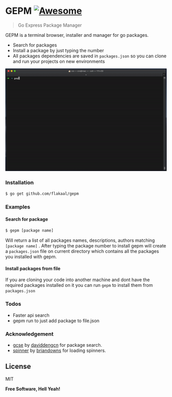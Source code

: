 # GEPM [![Awesome](https://camo.githubusercontent.com/c9addde68ccb46540ce442b838a6a1617a5d7050/68747470733a2f2f696d672e736869656c64732e696f2f62616467652f636f7665726167652d38302532352d79656c6c6f77677265656e2e7376673f6d61784167653d32353932303030)](https://github.com/flakaal/gepm)
> Go Express Package Manager


GEPM is a terminal browser, installer and manager for go packages.

  - Search for packages
  - Install a package by just typing the number
  - All packages dependencies are saved in ```packages.json``` so you can clone and run your projects on new environments

<p align="center">
  <img src="preview.gif"/>
</p>


### Installation

```sh
$ go get github.com/flakaal/gepm
```

### Examples

#### Search for package

```bash
$ gepm [package name]
```

Will return a list of all packages names, descriptions, authors matching ```[package name]``` . After typing the package number to install gepm will create a ```packages.json``` file on current directory which contains all the packages you installed with gepm.

#### Install packages from file
If you are cloning your code into another machine and dont have the required packages installed on it you can run ```gepm``` to install them from ```packages.json```

### Todos

 - Faster api search
 - gepm run to just add package to file.json

### Acknowledgement
 - <a href="https://github.com/daviddengcn/gcse">gcse</a> by <a href="https://github.com/daviddengcn">daviddengcn</a> for package search.
 - <a href="https://github.com/briandowns/spinner">spinner</a> by <a href="https://github.com/briandowns">briandowns</a>  for loading spinners.

License
----

MIT


**Free Software, Hell Yeah!**

